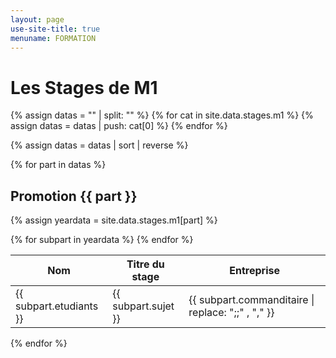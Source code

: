 ```yaml
---
layout: page
use-site-title: true
menuname: FORMATION
---
```


# Les Stages de M1

{% assign datas = "" | split: "" %}
{% for cat in site.data.stages.m1 %}
  {% assign datas = datas | push: cat[0] %}
{% endfor %}

{% assign datas = datas | sort | reverse %}


{% for part in datas  %}
## Promotion {{ part }}
  {% assign yeardata =  site.data.stages.m1[part] %}
<table class="table table-striped">
    <thead>
        <tr>
            <th class="col-md-3">Nom</th>
            <th class="col-md-6">Titre du stage</th>
            <th class="col-md-3">Entreprise</th>
        </tr>
    </thead>
    <tbody>
    {% for subpart in yeardata %}
        <tr>
        <td>{{ subpart.etudiants }}</td>
        <td>{{ subpart.sujet }}</td>
        <td>{{ subpart.commanditaire | replace: ";;" , "," }}</td>
        </tr>
      {% endfor  %}
    </tbody>
</table>

{% endfor %}